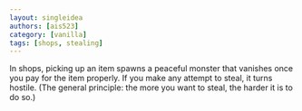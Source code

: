 ```yaml
---
layout: singleidea
authors: [ais523]
category: [vanilla]
tags: [shops, stealing]
---
```

In shops, picking up an item spawns a peaceful monster that vanishes once you pay for the item properly. If you make any attempt to steal, it turns hostile. (The general principle: the more you want to steal, the harder it is to do so.)
